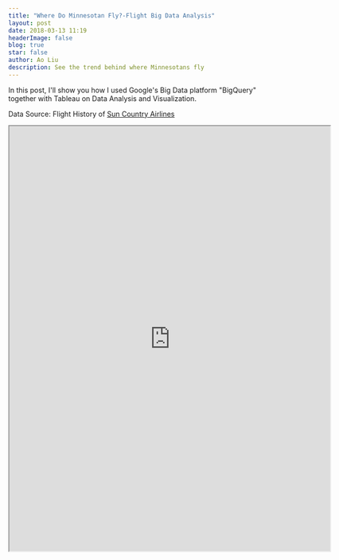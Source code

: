 ```yaml
---
title: "Where Do Minnesotan Fly?-Flight Big Data Analysis"
layout: post
date: 2018-03-13 11:19
headerImage: false
blog: true
star: false
author: Ao Liu
description: See the trend behind where Minnesotans fly 
---
```


In this post, I'll show you how I used Google's Big Data platform "BigQuery" together with Tableau on Data Analysis and Visualization. 

Data Source: Flight History of [Sun Country Airlines
](https://en.wikipedia.org/wiki/Sun_Country_Airlines)

<iframe width = "645" height = "855" src="https://public.tableau.com/views/sun_2/Dashboard1?:embed=y&:showVizHome=no&:embed=true"/></iframe>

